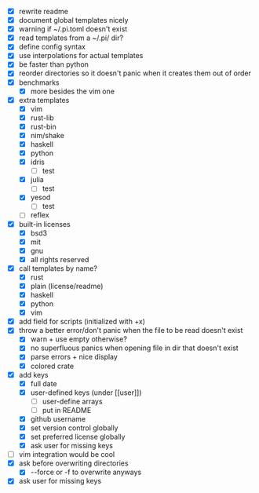 - [x] rewrite readme
- [x] document global templates nicely
- [x] warning if ~/.pi.toml doesn't exist
- [x] read templates from a ~/.pi/ dir?
- [x] define config syntax
- [x] use interpolations for actual templates
- [x] be faster than python
- [x] reorder directories so it doesn't panic when it creates them out of order
- [x] benchmarks
  - [x] more besides the vim one
- [x] extra templates
  - [x] vim
  - [x] rust-lib
  - [x] rust-bin
  - [x] nim/shake
  - [x] haskell
  - [x] python
  - [x] idris
    - [ ] test
  - [x] julia
    - [ ] test
  - [x] yesod
    - [ ] test
  - [ ] reflex
- [x] built-in licenses
  - [x] bsd3
  - [x] mit
  - [x] gnu
  - [x] all rights reserved
- [x] call templates by name?
  - [x] rust
  - [x] plain (license/readme)
  - [x] haskell
  - [x] python
  - [x] vim
- [x] add field for scripts (initialized with +x)
- [x] throw a better error/don't panic when the file to be read doesn't exist
  - [x] warn + use empty otherwise?
  - [x] no superfluous panics when opening file in dir that doesn't exist
  - [x] parse errors + nice display
  - [x] colored crate
- [x] add keys
  - [x] full date 
  - [x] user-defined keys (under [[user]])
    - [ ] user-define arrays
    - [ ] put in README
  - [x] github username
  - [x] set version control globally
  - [x] set preferred license globally
  - [x] ask user for missing keys
- [ ] vim integration would be cool
- [x] ask before overwriting directories
  - [x] --force or -f to overwrite anyways
- [x] ask user for missing keys

